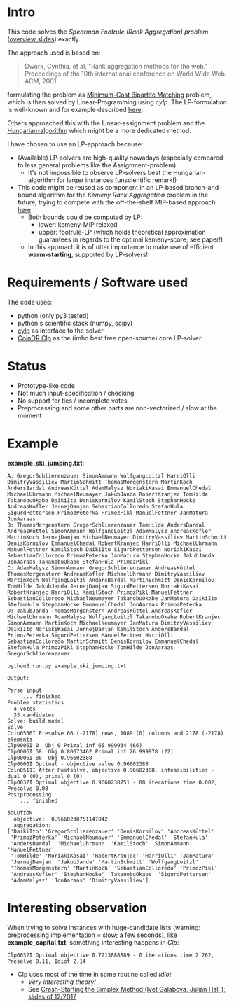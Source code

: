 # Intro
This code solves the *Spearman Footrule (Rank Aggregation) problem* ([overview slides](http://theory.stanford.edu/~sergei/slides/www10-metrics.pdf)) exactly.

The approach used is based on:

> Dwork, Cynthia, et al. "Rank aggregation methods for the web." Proceedings of the 10th international conference on World Wide Web. ACM, 2001.

formulating the problem as [Minimum-Cost Bipartite Matching](http://theory.stanford.edu/~tim/w16/l/l5.pdf) problem, which is then solved by Linear-Programming using *cylp*. The LP-formulation is well-known and for example described [here](http://www.cs.cornell.edu/courses/cs6820/2010fa/handouts/matchings.pdf).

Others approached this with the Linear-assignment problem and the [Hungarian-algorithm](https://en.wikipedia.org/wiki/Hungarian_algorithm) which might be a more dedicated method.

I have chosen to use an LP-approach because:

- (Available) LP-solvers are high-quality nowadays (especially compared to less general problems like the Assignment-problem)
  - It's not impossible to observe LP-solvers beat the Hungarian-algorithm for larger instances (unscientific remark!)
- This code might be reused as component in an LP-based branch-and-bound algorithm for the *Kemeny Rank Aggregation* problem in the future, trying to compete with the off-the-shelf MIP-based approach [here](https://github.com/sschnug/kemeny_ranking)
  - Both bounds could be computed by LP:
    - lower: kemeny-MIP relaxed
    - upper: footrule-LP (which holds theoretical approximation guarantees in regards to the optimal kemeny-score; see paper!)
  - In this approach it is of utter importance to make use of efficient **warm-starting**, supported by LP-solvers!

# Requirements / Software used
The code uses:
- python (only py3 tested)
- python's scientific stack (numpy, scipy)
- [cylp](https://github.com/coin-or/CyLP) as interface to the solver
- [CoinOR Clp](https://projects.coin-or.org/Clp) as the (imho best free open-source) core LP-solver

# Status
- Prototype-like code
- Not much input-specification / checking
- No support for ties / incomplete votes
- Preprocessing and some other parts are non-vectorized / slow at the moment

# Example

**example_ski_jumping.txt**:

    A: GregorSchlierenzauer SimonAmmann WolfgangLoitzl HarriOlli DimitryVassiliev MartinSchmitt ThomasMorgenstern MartinKoch AndersBardal AndreasKüttel AdamMalysz NoriakiKasai EmmanuelChedal MichaelUhrmann MichaelNeumayer JakubJanda RobertKranjec TomHilde TakanobuOkabe DaikiIto DenisKornilov KamilStoch StephanHocke AndreasKofler JernejDamjan SebastianColloredo StefanHula SigurdPettersen PrimozPeterka PrimozPikl ManuelFettner JanMatura JonAaraas
    B: ThomasMorgenstern GregorSchlierenzauer TomHilde AndersBardal AndreasKüttel SimonAmmann WolfgangLoitzl AdamMalysz AndreasKofler MartinKoch JernejDamjan MichaelNeumayer DimitryVassiliev MartinSchmitt DenisKornilov EmmanuelChedal RobertKranjec HarriOlli MichaelUhrmann ManuelFettner KamilStoch DaikiIto SigurdPettersen NoriakiKasai SebastianColloredo PrimozPeterka JanMatura StephanHocke JakubJanda JonAaraas TakanobuOkabe StefanHula PrimozPikl
    C: AdamMalysz SimonAmmann GregorSchlierenzauer AndreasKüttel ThomasMorgenstern AndreasKofler MichaelUhrmann DimitryVassiliev MartinKoch WolfgangLoitzl AndersBardal MartinSchmitt DenisKornilov TomHilde JakubJanda JernejDamjan SigurdPettersen NoriakiKasai RobertKranjec HarriOlli KamilStoch PrimozPikl ManuelFettner SebastianColloredo MichaelNeumayer TakanobuOkabe JanMatura DaikiIto StefanHula StephanHocke EmmanuelChedal JonAaraas PrimozPeterka
    D: JakubJanda ThomasMorgenstern AndreasKüttel AndreasKofler MichaelUhrmann AdamMalysz WolfgangLoitzl TakanobuOkabe RobertKranjec SimonAmmann MartinKoch MichaelNeumayer JanMatura DimitryVassiliev DaikiIto NoriakiKasai JernejDamjan KamilStoch AndersBardal PrimozPeterka SigurdPettersen ManuelFettner HarriOlli SebastianColloredo MartinSchmitt DenisKornilov EmmanuelChedal StefanHula PrimozPikl StephanHocke TomHilde JonAaraas GregorSchlierenzauer

```python3 run.py example_ski_jumping.txt```

    Output:

    Parse input
         ... finished
    Problem statistics
      4 votes
      33 candidates
    Solve: build model
    Solve
    Coin0506I Presolve 66 (-2178) rows, 1089 (0) columns and 2178 (-2178) elements
    Clp0006I 0  Obj 0 Primal inf 65.999934 (66)
    Clp0006I 58  Obj 0.80073462 Primal inf 26.999978 (22)
    Clp0006I 88  Obj 0.96602388
    Clp0000I Optimal - objective value 0.96602388
    Coin0511I After Postsolve, objective 0.96602388, infeasibilities - dual 0 (0), primal 0 (0)
    Clp0032I Optimal objective 0.9660238751 - 88 iterations time 0.002, Presolve 0.00
    Postprocessing
        ... finished
    --------
    SOLUTION
      objective:  0.9660238751147842
      aggregation:
    ['DaikiIto' 'GregorSchlierenzauer' 'DenisKornilov' 'AndreasKüttel'
     'PrimozPeterka' 'MichaelNeumayer' 'EmmanuelChedal' 'StefanHula'
     'AndersBardal' 'MichaelUhrmann' 'KamilStoch' 'SimonAmmann' 'ManuelFettner'
     'TomHilde' 'NoriakiKasai' 'RobertKranjec' 'HarriOlli' 'JanMatura'
     'JernejDamjan' 'JakubJanda' 'MartinSchmitt' 'WolfgangLoitzl'
     'ThomasMorgenstern' 'MartinKoch' 'SebastianColloredo' 'PrimozPikl'
     'AndreasKofler' 'StephanHocke' 'TakanobuOkabe' 'SigurdPettersen'
     'AdamMalysz' 'JonAaraas' 'DimitryVassiliev']

# Interesting observation
When trying to solve instances with huge-candidate lists (warning: preprocessing implementation = slow; a few seconds), like **example_capital.txt**, something interesting happens in *Clp*:

    Clp0032I Optimal objective 0.7213888889 - 0 iterations time 2.262, Presolve 0.11, Idiot 2.14

- Clp uses most of the time in some routine called *Idiot*
  - *Very interesting theory!*
  - See [Crash-Starting the Simplex Method (Ivet Galabova, Julian Hall
); slides of 12/2017](http://ivetgalabova.com/assets/Crash-Starting-Simplex-Cuba.pdf)
